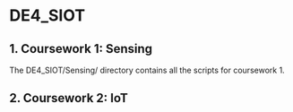 # DE4_SIOT

## 1. Coursework 1: Sensing
The DE4_SIOT/Sensing/ directory contains all the scripts for coursework 1.

## 2. Coursework 2: IoT
